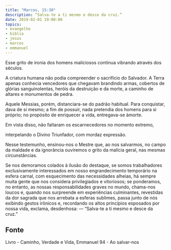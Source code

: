 ```yaml
---
title: "Marcos, 15:30"
description: “Salva-te a ti mesmo e desce da cruz.”
date: 2019-02-01 19:00:00
topics: 
- evangelho
- biblia
- jesus
- marcos
- emmanuel
---
```


Esse grito de ironia dos homens maliciosos continua vibrando através dos
séculos.

A criatura humana não podia compreender o sacrifício do Salvador. A Terra
apenas conhecia vencedores que chegavam brandindo armas, cobertos de
glórias sanguinolentas, heróis da destruição e da morte, a caminho de altares e
monumentos de pedra.

Aquele Messias, porém, distanciara-se do padrão habitual. Para conquistar,
dava de si mesmo; a fim de possuir, nada pretendia dos homens para si
próprio; no propósito de enriquecer a vida, entregava-se àmorte.

Em vista disso, não faltaram os escarnecedores no momento extremo,

interpelando o Divino Triunfador, com mordaz expressão.

Nesse testemunho, ensinou-nos o Mestre que, ao nos salvarmos, no
campo da maldade e da ignorância ouviremos o grito da malícia geral, nas
mesmas circunstâncias.

Se nos demoramos colados à ilusão do destaque, se somos trabalhadores
exclusivamente interessados em nosso engrandecimento temporário na esfera
carnal, com esquecimento das necessidades alheias, há sempre muita gente que nos
considera privilegiados e vitoriosos; se ponderamos, no entanto, as nossas
responsabilidades graves no mundo, chama-nos loucos e, quando nos surpreende em
experiências culminantes, revestidas da dor sagrada que nos arrebata a esferas
sublimes, passa junto de nós exibindo gestos irônicos e, recordando os altos
princípios esposados por nossa vida, exclama, desdenhosa: — “Salva-te a ti mesmo
e desce da cruz.”


## Fonte
Livro - Caminho, Verdade e Vida, Emmanuel
94 - Ao salvar-nos
